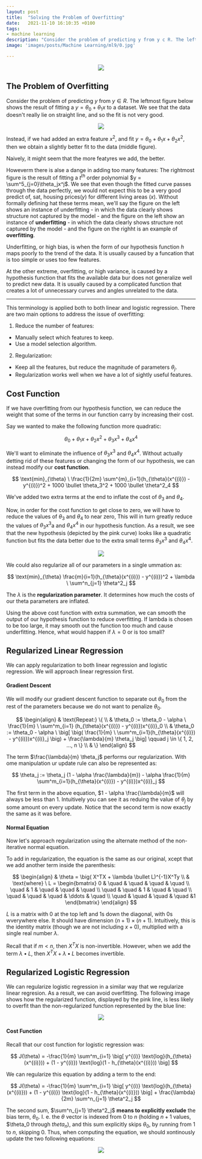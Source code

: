 ```yaml
---
layout: post
title:  "Solving the Problem of Overfitting"
date:   2021-11-10 16:10:35 +0100
tags:
- machine learning
description: "Consider the problem of predicting y from y c R. The leftmost figure below shows the result of fitting a y = theta 0 + theta 1 * x to a dataset. We see that the data doesn't really lie on straight line, and so the fit is not very good."
image: 'images/posts/Machine Learning/ml9/0.jpg'

---
```


<center>
<img src="/images/posts/Machine Learning/ml9/0.jpg">
</center>

## The Problem of Overfitting

Consider the problem of predicting $y$ from $y \in R$. The leftmost figure below shows the result of fitting a $y = \theta_0 + \theta_1x$ to a dataset. We see that the data doesn't really lie on straight line, and so the fit is not very good.

<center>
<img src="/images/posts/Machine Learning/ml9/1.png">
</center>

Instead, if we had added an extra feature $x^2$, and fit $y = \theta_0 + \theta_1x + \theta_2x^2$, then we obtain a slightly better fit to the data (middle figure).

Naively, it might seem that the more featyres we add, the better. 

Howeverm there is alse a dange in adding too many features: The rightmost figure is the result of fitting a $t^{th}$ order polynomial $y = \sum^5_{j=0}\theta_jx^j$. We see that even though the fitted curve passes through the data perfectly, we would not expect this to be a very good predict of, sat, housing prices($y$) for different living areas ($x$). Without formally defining hat these terms mean, we'll say the figure on the left shows an instance of underfitting - in which the data clearly shows structure not captured by the model - and the figure on the left show an instance of **underfitting** - in which the data clearly shows structure not captured by the model - and the figure on the righht is an example of **overfitting**.

Underfitting, or high bias, is when the form of our hypothesis function $h$ maps poorly to the trend of the data. It is usually caused by a funcation that is too simple or uses too few features. 

At the other extreme, overfitting, or high variance, is caused by a hypothesis function that fits the available data bur does not generalize well to predict new data. It is usually caused by a complicated function that creates a lot of unnecessary curves and angles unrelated to the data.

-----------------

This terminology is applied both to both linear and logistic regression. There are two main options to address the issue of overfitting:

1) Reduce the number of features:
- Manually select which features to keep.
- Use a model selection algorithm.

2) Regularization:
- Keep all the features, but reduce the magnitude of parameters $\theta_j$.
- Regularization works well when we have a lot of sightly useful features.

## Cost Function

If we have overfitting from our hypothesis function, we can reduce the weight that some of the terms in our function carry by increasing their cost.

Say we wanted to make the following function more quadratic:

$$
\theta_0 + \theta_1x + \theta_2x^2 + \theta_3x^3 + \theta_4x^4
$$

We'll want to eliminate the influence of $\theta_3x^3$ and $\theta_4x^4$. Without actually detting rid of these features or changing the form of our hypothesis, we can instead modify our **cost function**.

$$
\text{min}_{\theta} \ \frac{1}{2m} \sum^{m}_{i=1}(h_{\theta}(x^{(i)}) - y^{(i)})^2 + 1000 \bullet \theta_3^2 + 1000 \bullet \theta^2_4
$$

We've added two extra terms at the end to inflate the cost of $\theta_3$ and $\theta_4$.

Now, in order for the cost function to get close to zero, we will have to reduce the values of $\theta_3$ and $\theta_4$ to near zero, This will in turn greatly reduce the values of $\theta_3x^3$a and $\theta_4x^4$ in our hypothesis function. As a result, we see that the new hypothesis (depicted by the pink curve) looks like a quadratic function but fits the data better due to the extra small terms $\theta_3x^3$ and $\theta_4x^4$.

<center>
<img src="/images/posts/Machine Learning/ml9/2.png">
</center>

We could also regularize all of our parameters in a single ummation as:

$$
\text{min}_{\theta} \frac{m}{i=1}(h_{\theta}(x^{(i)}) - y^{(i)})^2 + \lambda \ \sum^n_{j=1} \theta^2_j
$$

The $\lambda$ is the **regularization parameter**. It determines how much the costs of our theta parameters are inflated.

Using the above cost function with extra summation, we can smooth the output of our hypothesis function to reduce overfitting. If lambda is chosen to be too large, it may smooth out the function too much and cause underfitting. Hence, what would happen if $\lambda = 0$ or is too small?

## Regularized Linear Regression

We can apply regularization to both linear regression and logistic regression. We will approach linear regression first.

#### Gradient Descent

We will modify our gradient descent function to separate out $\theta_0$ from the rest of the parameters because we do not want to penalize $\theta_0$.

$$
\begin{align}
& \text{Repeat:} \{ \\
& \theta_0 := \theta_0 - \alpha \ \frac{1}{m} \ \sum^m_{i=1} (h_{\theta}(x^{(i)}) - y^{(i)})x^{(i)}_0 \\
& \theta_0 := \theta_0 - \alpha \ \big[ \big( \frac{1}{m} \ \sum^m_{i=1}(h_{\theta}(x^{(i)}) - y^{(i)})x^{(i)}_j \big) + \frac{\lambda}{m} \theta_j \big] \qquad j \in \{ 1, 2, ..., n \} \\
& \}
\end{align}
$$

The term $\frac{\lambda}{m} \theta_j$ performs our regularization. With ome manipulation ur update rule can also be represented as:

$$
\theta_j := \theta_j (1 - \alpha \frac{\lambda}{m}) - \alpha \frac{1}{m} \sum^m_{i=1}(h_{\theta}(x^{(i)}) - y^{(i)})x^{(i)}_j
$$

The first term in the above equation, $1 - \alpha \frac{\lambda}{m}$ will always be less than $1$. Intuitively you can see it as reduing the value of $\theta_j$ by some amount on every update. Notice that the second term is now exactly the same as it was before.

#### Normal Equation

Now let's approach regularization using the alternate method of the non-iterative normal equation.

To add in regularization, the equation is the same as our original, xcept that we add another term inside the parenthesis:

$$
\begin{align}
& \theta = \big( X^TX + \lambda \bullet L)^{-1}X^Ty \\
& \text{where} \ L = \begin{bmatrix}
0 & \quad & \quad & \quad  & \quad \\
\quad & 1 & \quad & \quad  & \quad \\
\quad & \quad & 1 & \quad  & \quad \\
\quad & \quad & \quad & \ddots  & \quad \\
\quad  & \quad  & \quad & \quad  &1 
\end{bmatrix}
\end{align}
$$

$L$ is a matrix with $0$ at the top left and $1$s down the diagonal, with $0$s wverywhere else. It should have dimension $(n + 1) \times (n + 1)$. Intuitively, this is the identity matrix (though we are not including $x+0$), multiplied with a single real number $\lambda$.

Recall that if $m < n$, then $X^TX$ is non-invertible. However, when we add the term $\lambda \bullet L$, then $X^TX + \lambda \bullet L$ becomes invertible.

## Regularized Logistic Regression

We can regularize logistic regression in a similar way that we regularize linear regresion. As a result, we can avoid overfitting. The following image shows how the regularized function, displayed by the pink line, is less likely to overfit than the non-regularized function represented by the blue line:

<center>
<img src="/images/posts/Machine Learning/ml9/3.png">
</center>

#### Cost Function

Recall that our cost function for logistic regression was:

$$
J(\theta) = -\frac{1}{m} \sum^m_{i=1} \big[ y^{(i)} \text{log}(h_{\theta}(x^{(i)})) + (1 - y^{(i)}) \text{log}(1 - h_{\theta}(x^{(i)})) \big]
$$

We can regularize this equation by adding a term to the end:

$$
J(\theta) = -\frac{1}{m} \sum^m_{i=1} \big[ y^{(i)} \text{log}(h_{\theta}(x^{(i)})) + (1 - y^{(i)}) \text{log}(1 - h_{\theta}(x^{(i)})) \big] + \frac{\lambda}{2m} \sum^n_{j=1} \theta^2_j
$$

The second sum, $\sum^n_{j=1} \theta^2_j$ **means to explicitly exclude** the bias term, $\theta_0$. I. e. the $\theta$ vector is indexed from $0$ to $n$ (holding $n + 1$ values, $\theta_0 through $theta_n$), and this sum explicitly skips $\theta_0$, by running from $1$ to $n$, skipping $0$. Thus, when computing the equation, we should xontinously update the two following equations:

<center>
<img src="/images/posts/Machine Learning/ml9/4.png">
</center>
